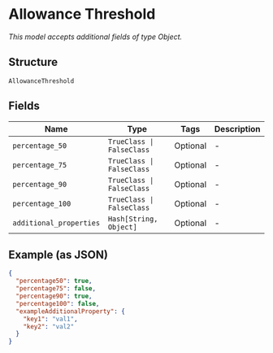
# Allowance Threshold

*This model accepts additional fields of type Object.*

## Structure

`AllowanceThreshold`

## Fields

| Name | Type | Tags | Description |
|  --- | --- | --- | --- |
| `percentage_50` | `TrueClass \| FalseClass` | Optional | - |
| `percentage_75` | `TrueClass \| FalseClass` | Optional | - |
| `percentage_90` | `TrueClass \| FalseClass` | Optional | - |
| `percentage_100` | `TrueClass \| FalseClass` | Optional | - |
| `additional_properties` | `Hash[String, Object]` | Optional | - |

## Example (as JSON)

```json
{
  "percentage50": true,
  "percentage75": false,
  "percentage90": true,
  "percentage100": false,
  "exampleAdditionalProperty": {
    "key1": "val1",
    "key2": "val2"
  }
}
```

